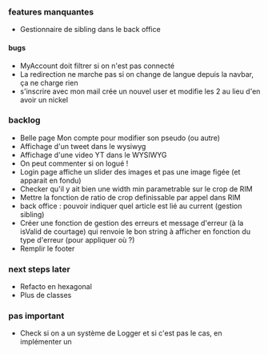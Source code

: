 ### features manquantes

- Gestionnaire de sibling dans le back office

#### bugs

- MyAccount doit filtrer si on n'est pas connecté
- La redirection ne marche pas si on change de langue depuis la navbar, ça ne charge rien
- s'inscrire avec mon mail crée un nouvel user et modifie les 2 au lieu d'en avoir un nickel

### backlog

- Belle page Mon compte pour modifier son pseudo (ou autre)
- Affichage d'un tweet dans le wysiwyg
- Affichage d'une video YT dans le WYSIWYG
- On peut commenter si on logué !
- Login page affiche un slider des images et pas une image figée (et apparait en fondu)
- Checker qu'il y ait bien une width min parametrable sur le crop de RIM
- Mettre la fonction de ratio de crop definissable par appel dans RIM
- back office : pouvoir indiquer quel article est lié au current (gestion sibling)
- Créer une fonction de gestion des erreurs et message d'erreur (à la isValid de courtage) qui renvoie le bon string à afficher en fonction du type d'erreur (pour appliquer où ?)
- Remplir le footer

### next steps later

- Refacto en hexagonal
- Plus de classes

### pas important

- Check si on a un système de Logger et si c'est pas le cas, en implémenter un
